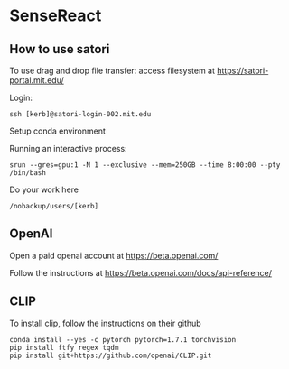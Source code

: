 # SenseReact

## How to use satori
To use drag and drop file transfer: access filesystem at https://satori-portal.mit.edu/

Login:
```
ssh [kerb]@satori-login-002.mit.edu
```

Setup conda environment

Running an interactive process:
```
srun --gres=gpu:1 -N 1 --exclusive --mem=250GB --time 8:00:00 --pty /bin/bash
```

Do your work here
```
/nobackup/users/[kerb]
```

## OpenAI
Open a paid openai account at https://beta.openai.com/

Follow the instructions at https://beta.openai.com/docs/api-reference/

## CLIP
To install clip, follow the instructions on their github
```
conda install --yes -c pytorch pytorch=1.7.1 torchvision
pip install ftfy regex tqdm
pip install git+https://github.com/openai/CLIP.git
```

